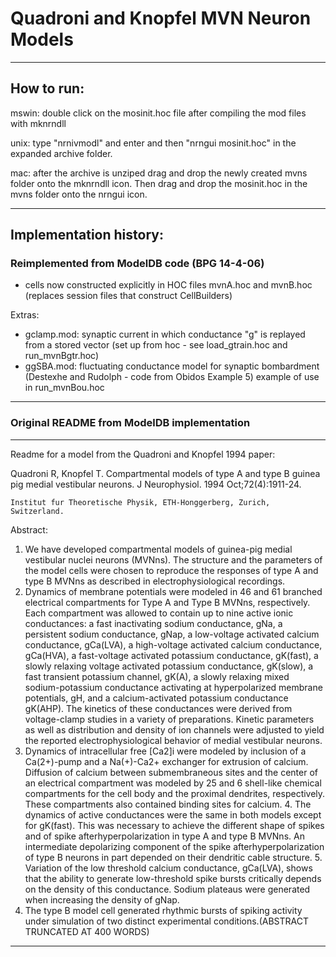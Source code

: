 # Quadroni and Knopfel MVN Neuron Models
--------------------------------------

## How to run:

mswin: double click on the mosinit.hoc file after compiling the mod files with mknrndll

unix: type "nrnivmodl" and enter and then "nrngui mosinit.hoc" in the expanded archive folder.

mac: after the archive is unziped drag and drop the newly created mvns folder onto the mknrndll 
     icon. Then drag and drop the mosinit.hoc in the mvns folder onto the nrngui icon.

-----------------------------------------
## Implementation history:

### Reimplemented from ModelDB code (BPG 14-4-06)
  - cells now constructed explicitly in HOC files mvnA.hoc and mvnB.hoc
    (replaces session files that construct CellBuilders)

Extras:
  - gclamp.mod: synaptic current in which conductance "g" is replayed from a stored vector
                (set up from hoc - see load_gtrain.hoc and run_mvnBgtr.hoc)
  - ggSBA.mod: fluctuating conductance model for synaptic bombardment
  	       (Destexhe and Rudolph - code from Obidos Example 5)
  	       example of use in run_mvnBou.hoc

------------------------------------------------------------------------------------------
### Original README from ModelDB implementation
------------------------------------------------------------------------------------------
Readme for a model from the Quadroni and Knopfel 1994 paper:

Quadroni R, Knopfel T.
Compartmental models of type A and type B guinea pig medial vestibular neurons.
J Neurophysiol. 1994 Oct;72(4):1911-24.

    Institut fur Theoretische Physik, ETH-Honggerberg, Zurich, Switzerland.

Abstract:

1. We have developed compartmental models of guinea-pig medial vestibular nuclei neurons
(MVNns). The structure and the parameters of the model cells were chosen to reproduce the
responses of type A and type B MVNns as described in electrophysiological recordings. 
2. Dynamics of membrane potentials were modeled in 46 and 61 branched electrical compartments 
for Type A and Type B MVNns, respectively. Each compartment was allowed to contain up to nine 
active ionic conductances: a fast inactivating sodium conductance, gNa, a persistent sodium 
conductance, gNap, a low-voltage activated calcium conductance, gCa(LVA), a high-voltage
activated calcium conductance, gCa(HVA), a fast-voltage activated potassium conductance, 
gK(fast), a slowly relaxing voltage activated potassium conductance, gK(slow), a fast transient 
potassium channel, gK(A), a slowly relaxing mixed sodium-potassium conductance activating at 
hyperpolarized membrane potentials, gH, and a calcium-activated potassium conductance gK(AHP). 
The kinetics of these conductances were derived from voltage-clamp studies in a variety of 
preparations. Kinetic parameters as well as distribution and density of ion channels were
adjusted to yield the reported electrophysiological behavior of medial vestibular neurons. 
3. Dynamics of intracellular free [Ca2]i were modeled by inclusion of a Ca(2+)-pump and a 
Na(+)-Ca2+ exchanger for extrusion of calcium. Diffusion of calcium between submembraneous sites 
and the center of an electrical compartment was modeled by 25 and 6 shell-like chemical 
compartments for the cell body and the proximal dendrites, respectively. These compartments also 
contained binding sites for calcium. 4. The dynamics of active conductances were the same in
both models except for gK(fast). This was necessary to achieve the different shape of spikes and 
of spike afterhyperpolarization in type A and type B MVNns. An intermediate depolarizing 
component of the spike afterhyperpolarization of type B neurons in part depended on their 
dendritic cable structure. 5. Variation of the low threshold calcium conductance, gCa(LVA), 
shows that the ability to generate low-threshold spike bursts critically depends on the density 
of this conductance. Sodium plateaus were generated when increasing the density of gNap. 
6. The type B model cell generated rhythmic bursts of spiking activity under simulation of two 
distinct experimental conditions.(ABSTRACT TRUNCATED AT 400 WORDS)

-----------------------------------------

